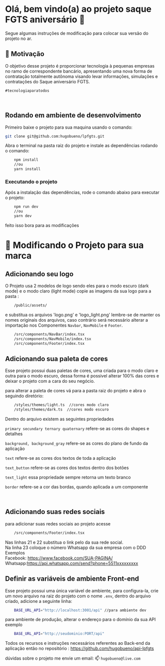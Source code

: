 #  Olá, bem vindo(a) ao projeto saque FGTS aniversário :rocket:
Segue algumas instruções de modificação para colocar sua versão do projeto no ar.

## :muscle: Motivação

O objetivo desse projeto é proporcionar tecnologia à pequenas empresas no ramo de correspondente bancário, apresentando uma nova forma de contratação totalmente autônoma visando levar informações, simulações e contratações do Saque aniversário FGTS.

`#tecnologiaparatodos`

<br>

## Rodando em ambiente de desenvolvimento
Primeiro baixe o projeto para sua maquina usando o comando: 
```bash
git clone git@github.com:hugobueno/lpfgts.git
```

Abra o terminal na pasta raiz do projeto e instale as dependências rodando o comando:
```bash
    npm install
    //ou
    yarn install
```

### Executando o projeto
Após a instalação das dependências, rode o comando abaixo para executar o projeto:
```bash
    npm run dev
    //ou
    yarn dev
```
feito isso bora para as modificações



# :pushpin: Modificando o Projeto para sua marca


## Adicionando seu logo
O Projeto usa 2 modelos de logo sendo eles para o modo escuro (dark mode) e o modo claro (light mode)
copie as imagens da sua logo para a pasta :
```bash
    /public/assets/
```
e substitua os arquivos 'logo.png' e 'logo_light.png'
lembre-se de manter os nomes originais dos arquivos, caso contrário será necessário alterar a importação nos Componentes `Navbar`, `NavMobile` e `Footer`.
```bash
    /src/components/NavBar/index.tsx
    /src/components/NavMobile/index.tsx
    /src/components/Footer/index.tsx
```


## Adicionando sua paleta de cores
Esse projeto possui duas paletas de cores, uma criada para o modo claro e outra para o modo escuro, dessa forma é possivel alterar 100% das cores e deixar o projeto com a cara do seu negócio.

para alterar a paleta de cores vá para a pasta raiz do projeto e abra o seguindo diretório:

```bash
    /styles/themes/light.ts  //cores modo claro
    /styles/themes/dark.ts  //cores modo escuro
```
Dentro do arquivo existem as seguintes propriedades

`primary secundary ternary quaternary` refere-se as cores do shapes e detalhes

`background, background_gray` refere-se as cores do plano de fundo da aplicação

`text` refere-se as cores dos textos de toda a aplicação

`text_button` refere-se as cores dos textos dentro dos botões

`text_light` essa propriedade sempre retorna um texto branco

`border` refere-se a cor das bordas, quando aplicada a um componente

<br>

## Adicionando suas redes sociais
para adicionar suas redes sociais ao projeto acesse

```bash
    /src/components/Footer/index.tsx
```
Nas linhas 21 e 22  substitua o link pelo da  sua rede social.
<br>
Na linha 23 coloque o número Whatsapp da sua empresa com o DDD
<br>
Exemplos
<br>
Facebook: https://www.facebook.com/SUA-PAGINA/
<br>
Whatsapp:https://api.whatsapp.com/send?phone=5511xxxxxxxxx

## Definir as variáveis de ambiente Front-end
Esse projeto possui uma única variável de ambiente, para configura-la,
crie um novo arquivo na raiz do projeto com o nome `.env`, dentro do arquivo criado, adicione a seguinte linha:

```bash
    BASE_URL_API="http://localhost:3001/api" //para ambiente dev
```

para ambiente de produção, alterar o endereço para o domínio da sua API exemplo

```bash
    BASE_URL_API="http://seudominio:PORT/api" 
```

Todos os recursos e instruções necessários referentes ao Back-end da aplicação então no repositório :  https://github.com/hugobueno/api-lpfgts

dúvidas sobre o projeto me envie um email: :mailbox: `hugobueno@live.com`
